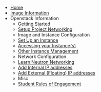 - [Home](/?id=welcome-to-the-oit-student-openstack-documentation)
- [Image Information](/Image-Information/user-base.md)
- Openstack Information
    - [Getting Started](/Openstack-Information/getting-started.md "Get started with Openstack")
    - [Setup Project Networking](/Openstack-Information/initial-network-setup.md "Connect your networks to enable host to host communications!")
    - Image and Instance Configuration
    - [Set Up an Instance](/Openstack-Information/setup-an-instance.md "How to start your instance")
    - [Accessing your Instance(s)](/Openstack-Information/accessing-an-instance.md "Access your instances")
    - [Other Instance Management](/Openstack-Information/other-instance-management.md "Other Management for Instances")
    - Network Configuration
    - [Learn Neutron Networking](/Openstack-Information/understanding-networking.md "Learn the ropes of Openstack's network provider")
    - [Add Internal IP addresses](/Openstack-Information/add-internal-ip "Configure Internal IP Access")
    - [Add External (Floating) IP addresses](/Openstack-Information/add-external-ip "Configure External IP Access")
    - Misc
    - [Student Rules of Engagement](/Openstack-Information/rules-of-engagement.md "Read the Rules of Engagement")
<!--    - [Manage Routers](/Openstack-Information/manage-routers.md "Understand Routers in Openstack")-->
